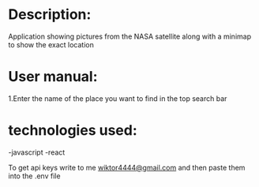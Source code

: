 # Description:
Application showing pictures from the NASA satellite along with a minimap to show the exact location

# User manual:
1.Enter the name of the place you want to find in the top search bar

# technologies used:
-javascript
-react

To get api keys write to me wiktor4444@gmail.com
and then paste them into the .env file
